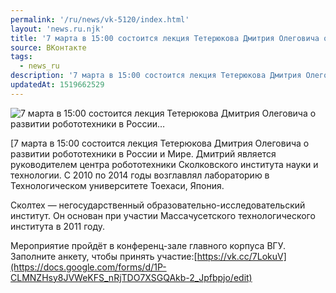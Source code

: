 ```yaml
---
permalink: '/ru/news/vk-5120/index.html'
layout: 'news.ru.njk'
title: '7 марта в 15:00 состоится лекция Тетерюкова Дмитрия Олеговича о развитии робототехники в России'
source: ВКонтакте
tags:
  - news_ru
description: '7 марта в 15:00 состоится лекция Тетерюкова Дмитрия Олеговича о развитии робототехники в России…'
updatedAt: 1519662529
---
```

![7 марта в 15:00 состоится лекция Тетерюкова Дмитрия Олеговича о развитии робототехники в России…](https://sun9-70.userapi.com/c840537/v840537944/5c8f3/-joAeoXjj2w.jpg)

[7 марта в 15:00 состоится лекция Тетерюкова Дмитрия Олеговича о развитии робототехники в России и Мире. Дмитрий является руководителем центра робототехники Сколковского института науки и технологии. С 2010 по 2014 годы возглавлял лабораторию в Технoлогическом университете Тоехаси, Япония.

Сколтех — негосударственный образовательно-исследовательский институт. Он основан при участии Массачусетского технологического института в 2011 году.

Мероприятие пройдёт в конференц-зале главного корпуса ВГУ. Заполните анкету, чтобы принять участие:[https://vk.cc/7LokuV](https://docs.google.com/forms/d/1P-CLMNZHsy8JVWeKFS_nRjTDO7XSGQAkb-2_Jpfbpjo/edit)
